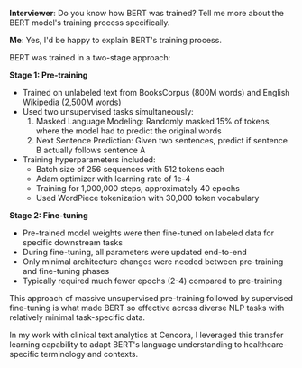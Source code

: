 **Interviewer**: Do you know how BERT was trained? Tell me more about the BERT model's training process specifically.

**Me**: Yes, I'd be happy to explain BERT's training process.

BERT was trained in a two-stage approach:

**Stage 1: Pre-training**
- Trained on unlabeled text from BooksCorpus (800M words) and English Wikipedia (2,500M words)
- Used two unsupervised tasks simultaneously:
  1. Masked Language Modeling: Randomly masked 15% of tokens, where the model had to predict the original words
  2. Next Sentence Prediction: Given two sentences, predict if sentence B actually follows sentence A
- Training hyperparameters included:
  - Batch size of 256 sequences with 512 tokens each
  - Adam optimizer with learning rate of 1e-4
  - Training for 1,000,000 steps, approximately 40 epochs
  - Used WordPiece tokenization with 30,000 token vocabulary

**Stage 2: Fine-tuning**
- Pre-trained model weights were then fine-tuned on labeled data for specific downstream tasks
- During fine-tuning, all parameters were updated end-to-end
- Only minimal architecture changes were needed between pre-training and fine-tuning phases
- Typically required much fewer epochs (2-4) compared to pre-training

This approach of massive unsupervised pre-training followed by supervised fine-tuning is what made BERT so effective across diverse NLP tasks with relatively minimal task-specific data.

In my work with clinical text analytics at Cencora, I leveraged this transfer learning capability to adapt BERT's language understanding to healthcare-specific terminology and contexts.
